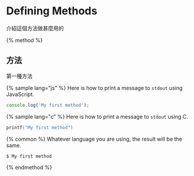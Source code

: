 # Defining Methods

介紹這個方法做甚麼用的

{% method %}
## 方法

第一種方法

{% sample lang="js" %}
Here is how to print a message to `stdout` using JavaScript.

```js
console.log('My first method');
```

{% sample lang="c" %}
Here is how to print a message to `stdout` using C.

```c
printf("My first method")
```

{% common %}
Whatever language you are using, the result will be the same.

```bash
$ My first method
```
{% endmethod %}
